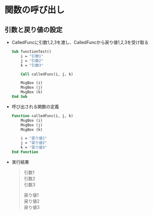 # 関数の呼び出し

## 引数と戻り値の設定

* CalledFuncに引数1,2,3を渡し、CalledFuncから戻り値1,2,3を受け取る

  ```vb
  Sub functionTest()
      i = "引数1"
      j = "引数2"
      k = "引数3"

      Call calledFunc(i, j, k)

      MsgBox (i)
      MsgBox (j)
      MsgBox (k)
  End Sub
  ```

* 呼び出される関数の定義

  ```vb
  Function calledFunc(i, j, k)
      MsgBox (i)
      MsgBox (j)
      MsgBox (k)

      i = "戻り値1"
      j = "戻り値2"
      k = "戻り値3"
  End Function
  ```

* 実行結果

  > 引数1  
  引数2  
  引数3  
  >
  > 戻り値1  
  戻り値2  
  戻り値3
